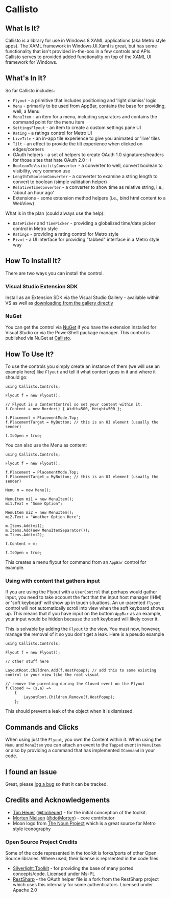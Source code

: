# Callisto

## What Is It?

Callisto is a library for use in Windows 8 XAML applications (aka Metro style apps).  The XAML framework in Windows.UI.Xaml is great, but has some functionality that isn't provided in-the-box in a few controls and APIs.  Callisto serves to provided added functionality on top of the XAML UI framework for Windows.

## What's In It?
So far Callisto includes:

* `Flyout` - a primitive that includes positioning and 'light dismiss' logic
* `Menu` - primarily to be used from AppBar, contains the base for providing, well, a Menu
* `MenuItem` - an item for a menu, including separators and contains the command point for the menu item
* `SettingsFlyout` - an item to create a custom settings pane UI
* `Rating` - a ratings control for Metro UI
* `LiveTile` - an in-app tile experience to give you animated or 'live' tiles
* `Tilt` - an effect to provide the tilt experience when clicked on edges/corners
* OAuth helpers - a set of helpers to create OAuth 1.0 signatures/headers for those sites that hate OAuth 2.0 :-)
* `BooleanToVisibilityConverter` - a converter to well, convert boolean to visibility, very common use
* `LengthToBooleanConverter` - a converter to examine a string length to convert to boolean (simple validation helper)
* `RelativeTimeConverter` - a converter to show time as relative string, i.e., 'about an hour ago'
* Extensions - some extension method helpers (i.e., bind html content to a WebView)

What is in the plan (could always use the help):

* `DatePicker` and `TimePicker` - providing a globalized time/date picker control in Metro style
* `Ratings` - providing a rating control for Metro style
* `Pivot` - a UI interface for providing "tabbed" interface in a Metro style way

## How To Install It?
There are two ways you can install the control.  

### Visual Studio Extension SDK
Install as an Extension SDK via the Visual Studio Gallery - available within VS as well as [downloading from the gallery directly](http://visualstudiogallery.msdn.microsoft.com/0526563b-7a48-4b17-a087-a35cea701052)

### NuGet
You can get the control via [NuGet](http://www.nuget.org) if you have the extension installed for Visual Studio or via the PowerShell package manager.  This control is published via NuGet at [Callisto](https://nuget.org/packages/Callisto).

## How To Use It?
To use the controls you simply create an instance of them (we will use an example here) like `Flyout` and tell it what content goes in it and where it should go:

	using Callisto.Controls;
	
	Flyout f = new Flyout();
	
	// Flyout is a ContentControl so set your content within it.
	f.Content = new Border() { Width=500, Height=500 };
	
	f.Placement = PlacementMode.Top;
	f.PlacementTarget = MyButton; // this is an UI element (usually the sender)
	
	f.IsOpen = true;

You can also use the Menu as content:

	using Callisto.Controls;
	
	Flyout f = new Flyout();
	
	f.Placement = PlacementMode.Top;
	f.PlacementTarget = MyButton; // this is an UI element (usually the sender)
	
	Menu m = new Menu();
	
	MenuItem mi1 = new MenuItem();
	mi1.Text = "Some Option";
	
	MenuItem mi2 = new MenuItem();
	mi2.Text = "Another Option Here";
	
	m.Items.Add(mi1);
	m.Items.Add(new MenuItemSeparator());
	m.Items.Add(mi2);
	
	f.Content = m;
	
	f.IsOpen = true;

This creates a menu flyout for command from an `AppBar` control for example.

### Using with content that gathers input
If you are using the Flyout with a `UserControl` that perhaps would gather input, you need to take account the fact that the input host manager (IHM) or 'soft keyboard' will show up in touch situations.  An un-parented `Flyout` control will not automatically scroll into view when the soft keyboard shows up.  This means that if you have input on the bottom `AppBar` as an example, your input would be hidden because the soft keyboard will likely cover it.  

This is solvable by adding the `Flyout` to the view.  You must now, however, manage the removal of it so you don't get a leak.  Here is a pseudo example

	using Callisto.Controls;
	
	Flyout f = new Flyout();
	
	// other stuff here
	
	LayoutRoot.Children.Add(f.HostPopup); // add this to some existing control in your view like the root visual
	
	// remove the parenting during the Closed event on the Flyout
	f.Closed += (s,a) =>
		{
			LayoutRoot.Children.Remove(f.HostPopup);
		};

This should prevent a leak of the object when it is dismissed.

## Commands and Clicks
When using just the `Flyout`, you own the Content within it.  When using the `Menu` and `MenuItem` you can attach an event to the `Tapped` event in `MenuItem` or also by providing a command that has implemented `ICommand` in your code.

## I found an Issue
Great, please [log a bug](https://github.com/timheuer/Callisto/issues/new) so that it can be tracked. 

## Credits and Acknowledgements
* [Tim Heuer](http://timheuer.com/blog/) ([@timheuer](http://twitter.com/timheuer)) - for the initial conception of the toolkit.
* [Morten Nielsen](http://www.sharpgis.net/) ([@dotMorten](http://twitter.com/dotMorten)) - core contributor
* Moon logo from [The Noun Project](http://thenounproject.com) which is a great source for Metro style iconography

### Open Source Project Credits
Some of the code represented in the toolkit is forks/ports of other Open Source libraries.  Where used, their license is reprsented in the code files.

* [Silverlight Toolkit](http://silverlight.codeplex.com) - for providing the base of many ported concepts/code.  Licensed under Ms-PL
* [RestSharp](http://restsharp.org) - the OAuth helper file is a fork from the RestSharp project which uses this internally for some authenticators. Licensed under Apache 2.0
